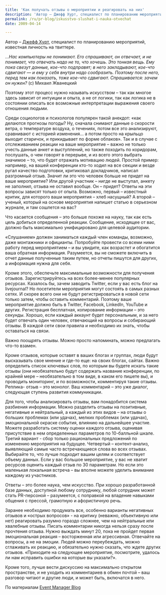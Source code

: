 ```yaml
---
title: 'Как получать отзывы о мероприятии и реагировать на них'
description: 'Автор – Джефф Хурт, специалист по планированию мероприятий, известная личность на твиттере.'
permalink: /ru/pr-blog/iskusstvo-slushat-i-nauka-otvechat
date: 2009-04-14

---
```


Автор – <a href="http://twitter.com/Jeffhurt">Джефф Хурт</a>, специалист по планированию мероприятий, известная личность  на твиттере.

<i>…Нас компьютеры не понимают. Его спрашивают, он отвечает, и не понимает, что отвечать надо не то, что хочешь. Это тонкая вещь. Ему пока свезут данные, кое-что подправят; в него закладывают, кое-что сдвигают — и ему у себя внутри надо сообразить. Поэтому после него, перед тем как показать, тоже кое-что сдвигают. Спрашивается: зачем он нужен?</i> (с) Михаил Жванецкий

 Поэтому этот процесс нужно называть искусством – так как многое здесь зависит от интуиции и опыта, а не от логики, так как логика не в состоянии описать все возможные интерпретации выражения своего отношения людьми.

Среди социологов и психологов популярен такой анекдот: «как делаются прогнозы погоды? Ну, сначала снимают данные  о скорости ветра, о температуре воздуха, о течениях, потом все это анализируют, сравнивают с  историей изменения… а потом просто на крыльцо выходит старичок, и прикидывает по форме облаков».  Так и в случае с отслеживанием реакции на ваше мероприятие – важно не только учесть данные анкет и выступлений, но также походить по коридорам, послушать, о чем говорят в перерыве, и из всего этого выбрать значимое – то, что будет отражать мотивацию людей. Простой пример: например, на вашей конференции кто-то ходил на все секции и везде ругал качество подготовки, критиковал докладчиков, написал разгромный отзыв. Значит ли это что человек больше не придет на ваше мероприятие? Или другой участник – нигде не выступал, анкету не заполнил, отзыва не оставил вообще. Он – придет? Ответы на эти вопросы зависят только от опыта. Возможно, первый – известный критик, для которого ваши мероприятия – хлеб насущный? А второй – ученый, который на основе мероприятия напишет статью в серьезном журнале, и там сошлется на вас?

Что касается сообщения – это больше похоже на науку, так как есть цель добиться определенной реакции. Сообщение, исходящее от вас, должно быть максимально унифицировано для целевой аудитории.

 «Cлушанием» должен заниматься каждый  член команды, возможно, даже монтажники и официанты. Попробуйте провести со всеми ними работу перед мероприятием – и вы увидите, как возрастет и обогатится ваша обратная информация. Разумеется, вы не сможете включить в отчет данные полученные таким путем, но отчеты пишутся для других, а информация нужна для себя.

Кроме этого, обеспечьте максимальные возможности для получения отзывов. Зарегистрируйтесь на всех более-менее популярных ресурсах. Казалось бы, зачем заводить Twitter, если у вас есть  блог на livejournal? Но посетители мероприятия могут состоять в самых разных сетях. И скорее всего они не будут регистрироваться в новой сети только затем, чтобы оставить комментарий. Поэтому ваше мероприятие должно быть в  Twitter, Facebook, LinkedIn, YouTube и других. Регистрация бесплатная, копирование информации – это секунды. Хорошо, если каждый аккаунт будет персональным, и за него будет отвечать один человек, отвечающий на вопросы и собирающий отзывы. В каждой сети свои правила и необходимо их знать, чтобы оставаться на связи.

Важно поощрять отзывы. Можно просто напоминать, можно предлагать что-то взамен.

Кроме отзывов, которые оставят в ваших блогах и группах,  люди будут высказывать свое мнение и где-то еще: на своих блогах, сайтах. Важно определить список ключевых слов, по которым вы будете искать такие отзывы (они необязательно будут содержать название конференции, по крайней мере – необязательно в том виде, в каком его пишете вы), и  проводить мониторинг, и по возможности, комментируя такие отзывы. Реплика-  отзыв – это монолог. Ваш комментарий – это уже диалог, следующая ступень развития коммуникации.

Для того, чтобы анализировать отзывы, вам понадобится система разбиения информации. Можно разделить отзывы на позитивные, негативные и нейтральный, а каждый из этих видов – на  отзывы о больших проблемах (или удачах), мелких проблемах (или удачах), эмоциональной окраске события, влиянию на дальнейшее участие. Можете разработать систему оценки каждого отзыва, оценивая присутствие в нем определенных параметров по 10-балльной шкале. Третий вариант  - сбор только рациональных предложений по изменению  мероприятия на будущее. Четвертый – контент-анализ, выявляющий самые часто встречающиеся слова во всех отзывах. Выбирайте то, что лучше подходит вашим целям и соответствует объему данных. Если у вас большое мероприятие, у вас не хватит ресурсов оценить каждый отзыв по 30 параметрам. Но если это маленькая локальная встреча – вы вполне можете уделить внимание каждому из участников.

Ответы – это более наука, чем искусство. При хорошо разработанной базе данных, доступной любому сотруднику, любой сотрудник может стать PR-персоной – разумеется, с поправкой на владение навыками общения с прессой, грамотную и афористичную речь.

Заранее необходимо продумать все, особенно варианты негативных отзывов и «острых вопросов» - на критику (неважно, объективную или нет) реагировать разумно гораздо сложнее, чем на нейтральные или хвалебные отзывы. Писать комментарии никогда нельзя сразу после прочтения отзыва. Нужно выждать минут 20, пока не пройдет первая эмоциональная реакция – восторженная или агрессивная. Отвечайте на вопросы, а не на эмоции. Людей можно переубеждать, можно сглаживать их реакцию, и обязательно нужно  сказать, что ждете других отзывов. «Приходите на следующее мероприятие, посмотрите, удалось ли нам исправить ошибки на которые вы указали?».

Кроме того, лучше вести дискуссию на максимально открытом пространстве, и не уходить из комментариев в обмен почтой – ваш разговор читают и другие люди, и может быть, включатся в него.

По материалам <a href="http://www.eventmanagerblog.com/2009/03/feedback-management.html">Event Manager Blog </a>

